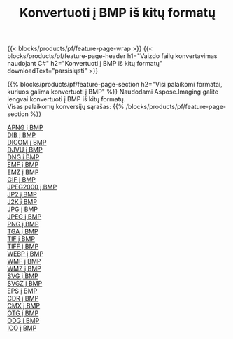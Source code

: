 ﻿---
title: Konvertuoti į BMP iš kitų formatų 
weight: 3920
url: /lt/net/conversion/to/bmp 
lang: lt
langdirlevel: 2
locales: zh-hans,ja,it,ru,de,es,fr,nl,id,lt,pl,pt,vi,tr,ko,zh-hant,ar,hi,th,sv,cs,uk,he
description: Naudodami Aspose.Imaging galite lengvai konvertuoti į BMP iš kitų formatų
---

{{< blocks/products/pf/feature-page-wrap >}}
{{< blocks/products/pf/feature-page-header h1="Vaizdo failų konvertavimas naudojant C#" h2="Konvertuoti į BMP iš kitų formatų" downloadText="parsisiųsti" >}}


{{% blocks/products/pf/feature-page-section  h2="Visi palaikomi formatai, kuriuos galima konvertuoti į BMP" %}}
Naudodami Aspose.Imaging galite lengvai konvertuoti į BMP iš kitų formatų.
<br/>
Visas palaikomų konversijų sąrašas:
{{% /blocks/products/pf/feature-page-section %}}
<div class="container-fluid productfamilypage bg-gray">
    <div class="convertypes bg-gray agp-content section">
        <div class="container">
		<div class="row other-converters">
		    <div class='col-md-2 other-converter remove-lp remove-rp'><a href="/imaging/lt/net/conversion/apng-to-bmp" >APNG į BMP</a></div>
<div class='col-md-2 other-converter remove-lp remove-rp'><a href="/imaging/lt/net/conversion/dib-to-bmp" >DIB į BMP</a></div>
<div class='col-md-2 other-converter remove-lp remove-rp'><a href="/imaging/lt/net/conversion/dicom-to-bmp" >DICOM į BMP</a></div>
<div class='col-md-2 other-converter remove-lp remove-rp'><a href="/imaging/lt/net/conversion/djvu-to-bmp" >DJVU į BMP</a></div>
<div class='col-md-2 other-converter remove-lp remove-rp'><a href="/imaging/lt/net/conversion/dng-to-bmp" >DNG į BMP</a></div>
<div class='col-md-2 other-converter remove-lp remove-rp'><a href="/imaging/lt/net/conversion/emf-to-bmp" >EMF į BMP</a></div>
<div class='col-md-2 other-converter remove-lp remove-rp'><a href="/imaging/lt/net/conversion/emz-to-bmp" >EMZ į BMP</a></div>
<div class='col-md-2 other-converter remove-lp remove-rp'><a href="/imaging/lt/net/conversion/gif-to-bmp" >GIF į BMP</a></div>
<div class='col-md-2 other-converter remove-lp remove-rp'><a href="/imaging/lt/net/conversion/jpeg2000-to-bmp" >JPEG2000 į BMP</a></div>
<div class='col-md-2 other-converter remove-lp remove-rp'><a href="/imaging/lt/net/conversion/jp2-to-bmp" >JP2 į BMP</a></div>
<div class='col-md-2 other-converter remove-lp remove-rp'><a href="/imaging/lt/net/conversion/j2k-to-bmp" >J2K į BMP</a></div>
<div class='col-md-2 other-converter remove-lp remove-rp'><a href="/imaging/lt/net/conversion/jpg-to-bmp" >JPG į BMP</a></div>
<div class='col-md-2 other-converter remove-lp remove-rp'><a href="/imaging/lt/net/conversion/jpeg-to-bmp" >JPEG į BMP</a></div>
<div class='col-md-2 other-converter remove-lp remove-rp'><a href="/imaging/lt/net/conversion/png-to-bmp" >PNG į BMP</a></div>
<div class='col-md-2 other-converter remove-lp remove-rp'><a href="/imaging/lt/net/conversion/tga-to-bmp" >TGA į BMP</a></div>
<div class='col-md-2 other-converter remove-lp remove-rp'><a href="/imaging/lt/net/conversion/tif-to-bmp" >TIF į BMP</a></div>
<div class='col-md-2 other-converter remove-lp remove-rp'><a href="/imaging/lt/net/conversion/tiff-to-bmp" >TIFF į BMP</a></div>
<div class='col-md-2 other-converter remove-lp remove-rp'><a href="/imaging/lt/net/conversion/webp-to-bmp" >WEBP į BMP</a></div>
<div class='col-md-2 other-converter remove-lp remove-rp'><a href="/imaging/lt/net/conversion/wmf-to-bmp" >WMF į BMP</a></div>
<div class='col-md-2 other-converter remove-lp remove-rp'><a href="/imaging/lt/net/conversion/wmz-to-bmp" >WMZ į BMP</a></div>
<div class='col-md-2 other-converter remove-lp remove-rp'><a href="/imaging/lt/net/conversion/svg-to-bmp" >SVG į BMP</a></div>
<div class='col-md-2 other-converter remove-lp remove-rp'><a href="/imaging/lt/net/conversion/svgz-to-bmp" >SVGZ į BMP</a></div>
<div class='col-md-2 other-converter remove-lp remove-rp'><a href="/imaging/lt/net/conversion/eps-to-bmp" >EPS į BMP</a></div>
<div class='col-md-2 other-converter remove-lp remove-rp'><a href="/imaging/lt/net/conversion/cdr-to-bmp" >CDR į BMP</a></div>
<div class='col-md-2 other-converter remove-lp remove-rp'><a href="/imaging/lt/net/conversion/cmx-to-bmp" >CMX į BMP</a></div>
<div class='col-md-2 other-converter remove-lp remove-rp'><a href="/imaging/lt/net/conversion/otg-to-bmp" >OTG į BMP</a></div>
<div class='col-md-2 other-converter remove-lp remove-rp'><a href="/imaging/lt/net/conversion/odg-to-bmp" >ODG į BMP</a></div>
<div class='col-md-2 other-converter remove-lp remove-rp'><a href="/imaging/lt/net/conversion/ico-to-bmp" >ICO į BMP</a></div>
                </div>
        </div>
    </div>
</div>
<br/>

